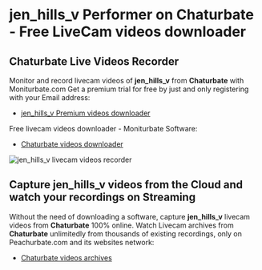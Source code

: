 # jen_hills_v Performer on Chaturbate - Free LiveCam videos downloader

## Chaturbate Live Videos Recorder

Monitor and record livecam videos of **jen_hills_v** from **Chaturbate** with Moniturbate.com
Get a premium trial for free by just and only registering with your Email address:
* [jen_hills_v Premium videos downloader](https://moniturbate.com/request-demo-licence-key.html)

Free livecam videos downloader - Moniturbate Software:
* [Chaturbate videos downloader](https://moniturbate.com/moniturbate-download-software.html)

![jen_hills_v livecam videos recorder](https://peachurnet.com/templates/moniturbate-software.png)


## Capture jen_hills_v videos from the Cloud and watch your recordings on Streaming

Without the need of downloading a software, capture **jen_hills_v** livecam videos from **Chaturbate** 100% online.
Watch Livecam archives from **Chaturbate** unlimitedly from thousands of existing recordings, only on Peachurbate.com and its websites network:
* [Chaturbate videos archives](https://peachurnet.com/)